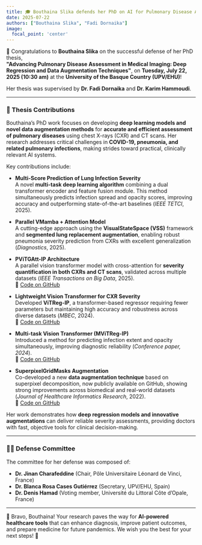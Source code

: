```yaml
---
title: 🎓 Bouthaina Slika defends her PhD on AI for Pulmonary Disease Assessment!
date: 2025-07-22
authors: ["Bouthaina Slika", "Fadi Dornaika"]
image:
  focal_point: 'center'
---
```


🎉 Congratulations to **Bouthaina Slika** on the successful defense of her PhD thesis,  
**"Advancing Pulmonary Disease Assessment in Medical Imaging: Deep Regression and Data Augmentation Techniques"**, on **Tuesday, July 22, 2025 (10:30 am)** at the **University of the Basque Country (UPV/EHU)**!  

Her thesis was supervised by **Dr. Fadi Dornaika** and **Dr. Karim Hammoudi**.  

<!--more-->

---

### 🧠 Thesis Contributions

Bouthaina’s PhD work focuses on developing **deep learning models and novel data augmentation methods** for **accurate and efficient assessment of pulmonary diseases** using chest X-rays (CXR) and CT scans. Her research addresses critical challenges in **COVID-19, pneumonia, and related pulmonary infections**, making strides toward practical, clinically relevant AI systems.  

Key contributions include:  

- **Multi-Score Prediction of Lung Infection Severity**  
  A novel **multi-task deep learning algorithm** combining a dual transformer encoder and feature fusion module. This method simultaneously predicts infection spread and opacity scores, improving accuracy and outperforming state-of-the-art baselines (*IEEE TETCI*, 2025).  

- **Parallel VMamba + Attention Model**  
  A cutting-edge approach using the **VisualStateSpace (VSS)** framework and **segmented lung replacement augmentation**, enabling robust pneumonia severity prediction from CXRs with excellent generalization (*Diagnostics*, 2025).  

- **PViTGAtt-IP Architecture**  
  A parallel vision transformer model with cross-attention for **severity quantification in both CXRs and CT scans**, validated across multiple datasets (*IEEE Transactions on Big Data*, 2025).  
  🔗 [Code on GitHub](https://github.com/bouthainas/PViTGAtt-IP)  

- **Lightweight Vision Transformer for CXR Severity**  
  Developed **ViTReg-IP**, a transformer-based regressor requiring fewer parameters but maintaining high accuracy and robustness across diverse datasets (*MBEC*, 2024).  
  🔗 [Code on GitHub](https://github.com/bouthainas/ViTReg-IP)  

- **Multi-task Vision Transformer (MViTReg-IP)**  
  Introduced a method for predicting infection extent and opacity simultaneously, improving diagnostic reliability (*Conference paper, 2024*).  
  🔗 [Code on GitHub](https://github.com/bouthainas/MViTReg-IP)  

- **SuperpixelGridMasks Augmentation**  
  Co-developed a new **data augmentation technique** based on superpixel decomposition, now publicly available on GitHub, showing strong improvements across biomedical and real-world datasets (*Journal of Healthcare Informatics Research*, 2022).  
  🔗 [Code on GitHub](https://github.com/hammoudiproject/SuperpixelGridMasks)  

Her work demonstrates how **deep regression models and innovative augmentations** can deliver reliable severity assessments, providing doctors with fast, objective tools for clinical decision-making.  

---

### 🧑‍⚖️ Defense Committee

The committee for her defense was composed of:  

- **Dr. Jinan Charafeddine** (Chair, Pôle Universitaire Léonard de Vinci, France)  
- **Dr. Blanca Rosa Cases Gutiérrez** (Secretary, UPV/EHU, Spain)  
- **Dr. Denis Hamad** (Voting member, Université du Littoral Côte d’Opale, France)  

---

👏 Bravo, Bouthaina! Your research paves the way for **AI-powered healthcare tools** that can enhance diagnosis, improve patient outcomes, and prepare medicine for future pandemics. We wish you the best for your next steps! 🚀
